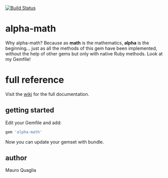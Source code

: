 [![Build Status](https://travis-ci.org/MauroQuaglia/alpha-math.svg?branch=master)](https://travis-ci.org/MauroQuaglia/alpha-math)

# alpha-math
Why alpha-math?
Because as **math** is the mathematics, **alpha** is the beginning... just as all the methods of this gem have been implemented, without the help of other gems but only with native Ruby methods. Look at my Gemfile!

# full reference
Visit the [wiki](https://github.com/MauroQuaglia/mathematicus/wiki) for the full documentation.

## getting started
Edit your Gemfile and add:
```ruby
gem 'alpha-math'
```
Now you can update your gemset with bundle.

## author
Mauro Quaglia
